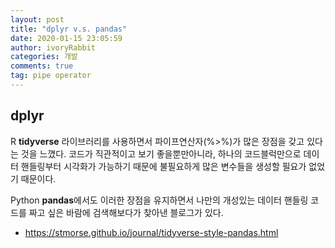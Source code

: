 ```yaml
---
layout: post
title: "dplyr v.s. pandas"
date: 2020-01-15 23:05:59
author: ivoryRabbit
categories: 개발
comments: true
tag: pipe operator
---
```


## dplyr

R **tidyverse** 라이브러리를 사용하면서 파이프연산자(%>%)가 많은 장점을 갖고 있다는 것을 느꼈다. 코드가 직관적이고 보기 좋을뿐만아니라, 하나의 코드블럭만으로 데이터 핸들링부터 시각화가 가능하기 때문에 불필요하게 많은 변수들을 생성할 필요가 없었기 때문이다. 

Python **pandas**에서도 이러한 장점을 유지하면서 나만의 개성있는 데이터 핸들링 코드를 짜고 싶은 바람에 검색해보다가 찾아낸 블로그가 있다.
- https://stmorse.github.io/journal/tidyverse-style-pandas.html
